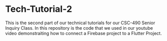 # Tech-Tutorial-2

This is the second part of our technical tutorials for our CSC-490 Senior Inquiry Class. In this repository is the code that we used in our youtube video demonstraiting how to connect a Firebase project to a Flutter Project. 
